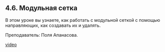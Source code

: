 ## 4.6. Модульная сетка

В этом уроке вы узнаете, как работать с модульной сеткой с помощью направляющих, как создавать их и удалять.

Преподаватель: Поля Апанасова.

[video](https://player.softculture.cc/embed/PRT/PRT_54.18.09_L2-4_Create_Guides)